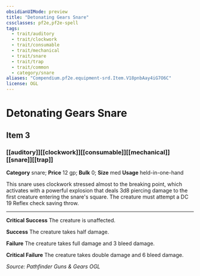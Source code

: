 ```yaml
---
obsidianUIMode: preview
title: "Detonating Gears Snare"
cssclasses: pf2e,pf2e-spell
tags:
  - trait/auditory
  - trait/clockwork
  - trait/consumable
  - trait/mechanical
  - trait/snare
  - trait/trap
  - trait/common
  - category/snare
aliases: "Compendium.pf2e.equipment-srd.Item.V18pnbAay4iG7O6C"
license: OGL
---
```

# Detonating Gears Snare
## Item 3
### [[auditory]][[clockwork]][[consumable]][[mechanical]][[snare]][[trap]]

**Category** snare; 
**Price** 12 gp; 
**Bulk** 0; **Size** med
**Usage** held-in-one-hand

This snare uses clockwork stressed almost to the breaking point, which activates with a powerful explosion that deals 3d8 piercing damage to the first creature entering the snare's square. The creature must attempt a DC 19 Reflex check saving throw.

* * *

**Critical Success** The creature is unaffected.

**Success** The creature takes half damage.

**Failure** The creature takes full damage and 3 bleed damage.

**Critical Failure** The creature takes double damage and 6 bleed damage.

*Source: Pathfinder Guns & Gears*
*OGL*